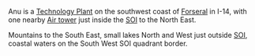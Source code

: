 Anu is a [Technology Plant](../locations/Technology_Plant.md) on the southwest
coast of [Forseral](../locations/Forseral.md) in I-14, with one nearby
[Air tower](../locations/Air_tower.md) just inside the
[SOI](../locations/Sphere_of_Influence.md) to the North East.

Mountains to the South East, small lakes North and West just outside
[SOI](../locations/Sphere_of_Influence.md), coastal waters on the South West SOI
quadrant border.

<!--[Category:Facilities](../Category:Facilities.md)-->
